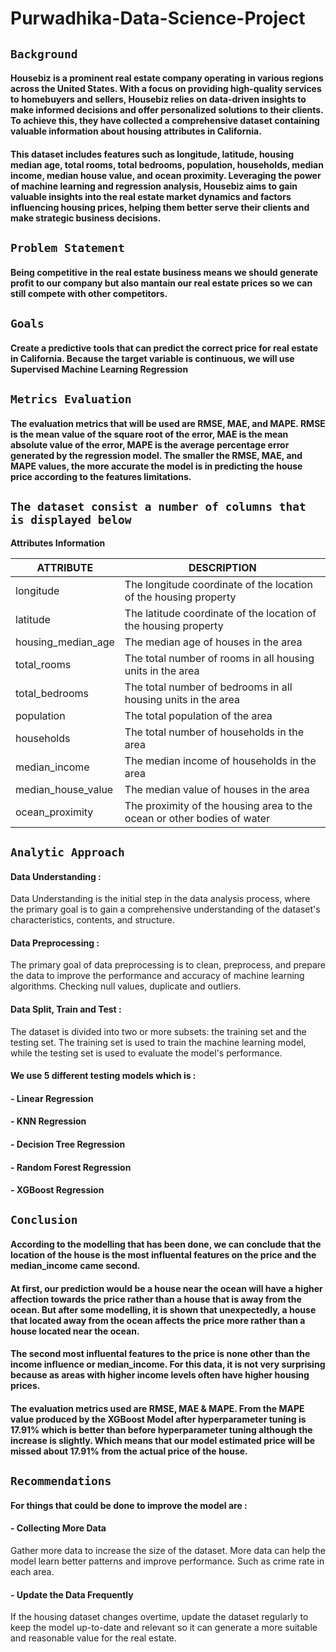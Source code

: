 # Purwadhika-Data-Science-Project

## `Background`

#### Housebiz is a prominent real estate company operating in various regions across the United States. With a focus on providing high-quality services to homebuyers and sellers, Housebiz relies on data-driven insights to make informed decisions and offer personalized solutions to their clients. To achieve this, they have collected a comprehensive dataset containing valuable information about housing attributes in California. 
#### This dataset includes features such as longitude, latitude, housing median age, total rooms, total bedrooms, population, households, median income, median house value, and ocean proximity. Leveraging the power of machine learning and regression analysis, Housebiz aims to gain valuable insights into the real estate market dynamics and factors influencing housing prices, helping them better serve their clients and make strategic business decisions.

## `Problem Statement`
#### Being competitive in the real estate business means we should generate profit to our company but also mantain our real estate prices so we can still compete with other competitors.

## `Goals`
#### Create a predictive tools that can predict the correct price for real estate in California. Because the target variable is continuous, we will use Supervised Machine Learning Regression

## `Metrics Evaluation`
#### The evaluation metrics that will be used are RMSE, MAE, and MAPE. RMSE is the mean value of the square root of the error, MAE is the mean absolute value of the error, MAPE is the average percentage error generated by the regression model. The smaller the RMSE, MAE, and MAPE values, the more accurate the model is in predicting the house price according to the features limitations.

## `The dataset consist a number of columns that is displayed below`

**Attributes Information**

| **ATTRIBUTE** | **DESCRIPTION** |
| --- | --- |
| longitude | The longitude coordinate of the location of the housing property |
| latitude | The latitude coordinate of the location of the housing property |
| housing_median_age | The median age of houses in the area |
| total_rooms | The total number of rooms in all housing units in the area |
| total_bedrooms | The total number of bedrooms in all housing units in the area |
| population | The total population of the area |
| households | The total number of households in the area |
| median_income | The median income of households in the area |
| median_house_value | The median value of houses in the area |
| ocean_proximity | The proximity of the housing area to the ocean or other bodies of water |

## `Analytic Approach`
#### Data Understanding :
Data Understanding is the initial step in the data analysis process, where the primary goal is to gain a comprehensive understanding of the dataset's characteristics, contents, and structure.
#### Data Preprocessing :
The primary goal of data preprocessing is to clean, preprocess, and prepare the data to improve the performance and accuracy of machine learning algorithms.
Checking null values, duplicate and outliers.
#### Data Split, Train and Test :
The dataset is divided into two or more subsets: the training set and the testing set. The training set is used to train the machine learning model, while the testing set is used to evaluate the model's performance.
#### We use 5 different testing models which is :
#### - Linear Regression
#### - KNN Regression
#### - Decision Tree Regression
#### - Random Forest Regression
#### - XGBoost Regression 

## `Conclusion`

#### According to the modelling that has been done, we can conclude that the location of the house is the most influental features on the price and the median_income came second. 
#### At first, our prediction would be a house near the ocean will have a higher affection towards the price rather than a house that is away from the ocean. But after some modelling, it is shown that unexpectedly, a house that located away from the ocean affects the price more rather than a house located near the ocean. 
#### The second most influental features to the price is none other than the income influence or median_income. For this data, it is not very surprising because as areas with higher income levels often have higher housing prices. 
#### The evaluation metrics used are RMSE, MAE & MAPE. From the MAPE value produced by the XGBoost Model after hyperparameter tuning is 17.91% which is better than before hyperparameter tuning although the increase is slightly. Which means that our model estimated price will be missed about 17.91% from the actual price of the house. 

## `Recommendations`

#### For things that could be done to improve the model are :
#### - Collecting More Data
Gather more data to increase the size of the dataset. More data can help the model learn better patterns and improve performance. Such as crime rate in each area. 
#### - Update the Data Frequently
If the housing dataset changes overtime, update the dataset regularly to keep the model up-to-date and relevant so it can generate a more suitable and reasonable value for the real estate. 
